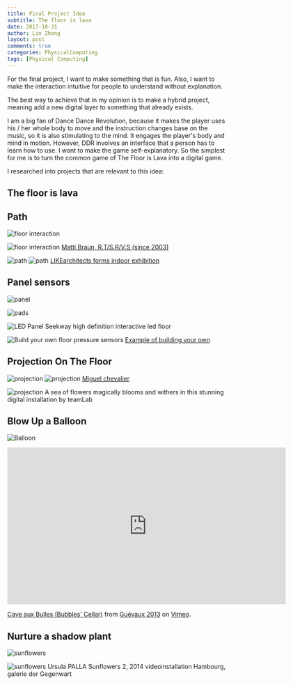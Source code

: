 ```yaml
---
title: Final Project Idea
subtitle: The floor is lava
date: 2017-10-31
author: Lin Zhang
layout: post
comments: true
categories: PhysicalComputing
tags: [Physical Computing]
---
```


For the final project, I want to make something that is fun. Also, I want to make the interaction intuitive for people to understand without explanation.

The best way to achieve that in my opinion is to make a hybrid project, meaning add a new digital layer to something that already exists.

I am a big fan of Dance Dance Revolution, because it makes the player uses his / her whole body to move and the instruction changes base on the music, so it is also stimulating to the mind. It engages the player's body and mind in motion. However, DDR involves an interface that a person has to learn how to use. I want to make the game self-explanatory. So the simplest for me is to turn the common game of The Floor is Lava into a digital game.

I researched into projects that are relevant to this idea:
## The floor is lava

## Path
![floor interaction](https://i.pinimg.com/564x/58/f2/8e/58f28ed508166acfc2acaad24526587a.jpg)

![floor interaction](https://i.pinimg.com/564x/4f/f0/55/4ff0555ab0a02909cff198ebc4bc581d.jpg)
[Matti Braun, R.T/S.R/V.S (since 2003)]()

![path](https://www.designboom.com/wp-content/uploads/2015/02/wonderWALL-by-LIKEarchitects-lisbon-colombo-shopping-mall-designboom-05.jpg)
![path](https://www.designboom.com/wp-content/uploads/2015/02/wonderWALL-by-LIKEarchitects-lisbon-colombo-shopping-mall-designboom-06.jpg)
[LIKEarchitects forms indoor exhibition](https://www.designboom.com/architecture/likearchitects-wonderwall-lisbon-colombo-shopping-mall-02-09-2015/)

## Panel sensors
![panel](https://i.pinimg.com/564x/a0/fc/dd/a0fcdd49a72d629cbda845457b8da9db.jpg)

![pads](https://i.pinimg.com/564x/b8/2d/be/b82dbe968f38bbbd54bb3ed7eed6e5e3.jpg)

![LED Panel](https://i.pinimg.com/564x/ed/28/b0/ed28b091328fa08a941823c8a15599b7.jpg)
Seekway high definition interactive led floor

![Build your own floor pressure sensors](http://sean.voisen.org/images/ccm_activefloor3.jpg)
[Example of building your own](http://sean.voisen.org/blog/2013/08/designing-pressure-sensitive-floor/)

## Projection On The Floor

![projection](https://i.pinimg.com/564x/e2/78/80/e27880bbb5136f4f1bd83821bb9f8f8f.jpg)
![projection](https://i.pinimg.com/564x/60/ae/cd/60aecd13ec19c9ac6ddc81579280e864.jpg)
[Miguel chevalier](http://www.designboom.com/art/miguel-chevalier-onde-pixel-unicredit-pavilion-milan-italy-08-01-2016/)

![projection](https://i.pinimg.com/564x/84/47/86/844786cfb84ee1434499e56e667c1acc.jpg)
A sea of flowers magically blooms and withers in this stunning digital installation by teamLab


## Blow Up a Balloon

![Balloon](http://www.simple-style.com/wp-content/uploads/2010/03/hans_hemmert_.jpg)

<iframe src="https://player.vimeo.com/video/72070576" width="640" height="360" frameborder="0" webkitallowfullscreen mozallowfullscreen allowfullscreen></iframe>
<p><a href="https://vimeo.com/72070576">Cave aux Bulles (Bubbles&#039; Cellar)</a> from <a href="https://vimeo.com/guevaux2013">Gu&eacute;vaux 2013</a> on <a href="https://vimeo.com">Vimeo</a>.</p>


## Nurture a shadow plant

![sunflowers](https://i.pinimg.com/564x/e7/b8/2e/e7b82e10d69e5c1a84933d3af986a92a.jpg)

![sunflowers](https://i.pinimg.com/564x/05/db/dc/05dbdcefad6f83af43a605f61191d01a.jpg)
Ursula PALLA Sunflowers 2, 2014 videoinstallation Hambourg, galerie der Gegenwart
